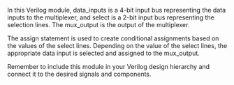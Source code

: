 In this Verilog module, data_inputs is a 4-bit input bus representing the data inputs to the multiplexer, and select is a 2-bit input bus representing the selection lines. The mux_output is the output of the multiplexer.

The assign statement is used to create conditional assignments based on the values of the select lines. Depending on the value of the select lines, the appropriate data input is selected and assigned to the mux_output.

Remember to include this module in your Verilog design hierarchy and connect it to the desired signals and components.
